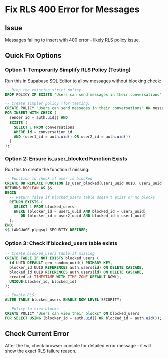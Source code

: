 # Fix RLS 400 Error for Messages

## Issue
Messages failing to insert with 400 error - likely RLS policy issue.

## Quick Fix Options

### Option 1: Temporarily Simplify RLS Policy (Testing)
Run this in Supabase SQL Editor to allow messages without blocking check:

```sql
-- Drop the existing strict policy
DROP POLICY IF EXISTS "Users can send messages in their conversations" ON messages;

-- Create simpler policy (for testing)
CREATE POLICY "Users can send messages in their conversations" ON messages
FOR INSERT WITH CHECK (
  sender_id = auth.uid() AND
  EXISTS (
    SELECT 1 FROM conversations 
    WHERE id = conversation_id 
    AND (user1_id = auth.uid() OR user2_id = auth.uid())
  )
);
```

### Option 2: Ensure is_user_blocked Function Exists
Run this to create the function if missing:

```sql
-- Function to check if user is blocked
CREATE OR REPLACE FUNCTION is_user_blocked(user1_uuid UUID, user2_uuid UUID)
RETURNS BOOLEAN AS $$
BEGIN
  -- Return false if blocked_users table doesn't exist or no blocks
  RETURN EXISTS (
    SELECT 1 FROM blocked_users 
    WHERE (blocker_id = user1_uuid AND blocked_id = user2_uuid)
       OR (blocker_id = user2_uuid AND blocked_id = user1_uuid)
  );
END;
$$ LANGUAGE plpgsql SECURITY DEFINER;
```

### Option 3: Check if blocked_users table exists
```sql
-- Create blocked_users table if missing
CREATE TABLE IF NOT EXISTS blocked_users (
  id UUID DEFAULT gen_random_uuid() PRIMARY KEY,
  blocker_id UUID REFERENCES auth.users(id) ON DELETE CASCADE,
  blocked_id UUID REFERENCES auth.users(id) ON DELETE CASCADE,
  created_at TIMESTAMP WITH TIME ZONE DEFAULT NOW(),
  UNIQUE(blocker_id, blocked_id)
);

-- Enable RLS
ALTER TABLE blocked_users ENABLE ROW LEVEL SECURITY;

-- Policy to view blocks
CREATE POLICY "Users can view their blocks" ON blocked_users
FOR SELECT USING (blocker_id = auth.uid() OR blocked_id = auth.uid());
```

## Check Current Error
After the fix, check browser console for detailed error message - it will show the exact RLS failure reason.

